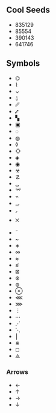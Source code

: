 ## Cool Seeds

- 835129
- 85554
- 390143
- 641746

## Symbols
- ⌬
- ⌇
- ⌄
- ⍙
- ␥
- ⑇
- ▚
- ▣
- ◌
- ◍
- ◊
- ◇
- ◈
- ◉
- ☣
- ☡
- ␣
- ⌤
- ⌁
- ᎕
- ᎖
- ྾
- ˶
- ~
- ∗
- ∞
- ≈
- ≉
- ⊠
- ⊛
- ⊚
- ⊗
- ⋘
- ⋙
- ⋮
- ⋯
- ⋰
- ⋱
- ⎮
- ⋇
- ◻
- ⟁

### Arrows
- ←
- ↑
- →
- ↓